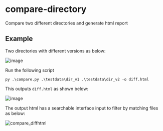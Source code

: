 # compare-directory
Compare two different directories and generate html report

## Example
Two directories with different versions as below:

![image](https://user-images.githubusercontent.com/8114921/235133530-c3d211fb-cddf-4a90-ab21-c9f3f1735796.png)

Run the following script
```
py .\compare.py .\testdata\dir_v1 .\testdata\dir_v2 -o diff.html
```

This outputs `diff.html` as shown below:

![image](https://user-images.githubusercontent.com/8114921/235133157-dfa06158-6c7d-4cb6-8fda-a65c1a5f889a.png)

The output html has a searchable interface input to filter by matching files as below:

![compare_diffhtml](https://user-images.githubusercontent.com/8114921/235130991-5a55a0d9-3869-469e-b4e1-95877bf120a8.gif)
